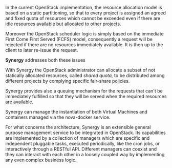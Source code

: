 In the current OpenStack implementation, the resource allocation model is based on a static partitioning, so that to every project is assigned an agreed and fixed quota of resources which cannot be exceeded even if there are idle resources available but allocated to other projects.

Moreover the OpenStack scheduler logic is simply based on the immediate First Come First Served \(FCFS\) model, consequently a request will be rejected if there are no resources immediately available. It is then up to the client to later re-issue the request.

**Synergy** addresses both these issues

With Synergy the OpenStack administrator can allocate a subset of not statically allocated resources, called _shared quota,_ to be distributed among different projects by complying specific fair-share policies.

Synergy provides also a queuing mechanism for the requests that can't be immediately fulfilled so that they will be served when the required resources are available.

Synergy can manage the instantiation of both Virtual Machines and containers managed via the nova-docker service.

For what concerns the architecture, Synergy is an extensible general purpose management service to be integrated in OpenStack. Its capabilities are implemented by a collection of managers which are specific and independent pluggable tasks, executed periodically, like the cron jobs, or interactively through a RESTful API. Different managers can coexist and they can interact with each other in a loosely coupled way by implementing any even complex business logic.


